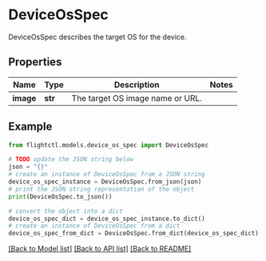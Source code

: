# DeviceOsSpec

DeviceOsSpec describes the target OS for the device.

## Properties

Name | Type | Description | Notes
------------ | ------------- | ------------- | -------------
**image** | **str** | The target OS image name or URL. | 

## Example

```python
from flightctl.models.device_os_spec import DeviceOsSpec

# TODO update the JSON string below
json = "{}"
# create an instance of DeviceOsSpec from a JSON string
device_os_spec_instance = DeviceOsSpec.from_json(json)
# print the JSON string representation of the object
print(DeviceOsSpec.to_json())

# convert the object into a dict
device_os_spec_dict = device_os_spec_instance.to_dict()
# create an instance of DeviceOsSpec from a dict
device_os_spec_from_dict = DeviceOsSpec.from_dict(device_os_spec_dict)
```
[[Back to Model list]](../README.md#documentation-for-models) [[Back to API list]](../README.md#documentation-for-api-endpoints) [[Back to README]](../README.md)


